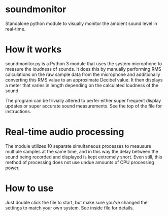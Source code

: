 # soundmonitor
Standalone python module to visually monitor the ambient sound level in real-time.

# How it works
soundmonitor.py is a Python 3 module that uses the system microphone to measure the loudness of sounds. It does this by manually performing RMS calculations on the raw sample data from the microphone and additionally converting this RMS value to an approximate Decibel value. It then displays a meter that varies in length depending on the calculated loudness of the sound.

The program can be trivially altered to perfer either super frequent display updates or super accurate sound measurements. See the top of the file for instructions.

# Real-time audio processing

The module utilizes 10 separate simultaneous processes to meausure multiple samples at the same time, and in this way the delay between the sound being recorded and displayed is kept extremely short. Even still, this method of processing does not use undue amounts of CPU processing power.

# How to use

Just double click the file to start, but make sure you've changed the settings to match your own system. See inside file for details.
